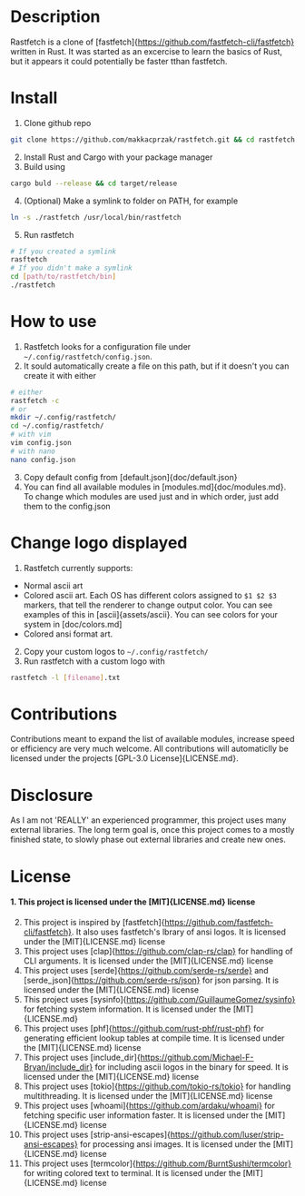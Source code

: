 # Description

Rastfetch is a clone of [fastfetch]{https://github.com/fastfetch-cli/fastfetch} written in Rust. It was started as an excercise to learn the basics of Rust, but it appears it could potentially be faster tthan fastfetch.

# Install

1) Clone github repo
```bash
git clone https://github.com/makkacprzak/rastfetch.git && cd rastfetch
```
2) Install Rust and Cargo with your package manager
3) Build using
```bash
cargo buld --release && cd target/release
```
4) (Optional) Make a symlink to folder on PATH, for example
```bash
ln -s ./rastfetch /usr/local/bin/rastfetch
```
5) Run rastfetch
```bash
# If you created a symlink
rasftetch
# If you didn't make a symlink
cd [path/to/rastfetch/bin]
./rastfetch
```

# How to use

1) Rastfetch looks for a configuration file under  `~/.config/rastfetch/config.json`.
2) It sould automatically create a file on this path, but if it doesn't you can create it with either
```bash
# either
rastfetch -c
# or
mkdir ~/.config/rastfetch/
cd ~/.config/rastfetch/
# with vim
vim config.json
# with nano
nano config.json
```
3) Copy default config from [default.json]{doc/default.json}
4) You can find all available modules in [modules.md]{doc/modules.md}. To change which modules are used just and in which order, just add them to the config.json

# Change logo displayed
1) Rastfetch currently supports:
* Normal ascii art
* Colored ascii art. Each OS has different colors assigned to `$1 $2 $3` markers, that tell the renderer to change output color. You can see examples of this in [ascii]{assets/ascii}. You can see colors for your system in [doc/colors.md]
* Colored ansi format art.
2) Copy your custom logos to `~/.config/rastfetch/`
3) Run rastfetch with a custom logo with
```bash
rastfetch -l [filename].txt
```

# Contributions

Contributions meant to expand the list of available modules, increase speed or efficiency are very much welcome. All contributions will automaticlly be licensed under the projects [GPL-3.0 License]{LICENSE.md}.

# Disclosure

As I am not 'REALLY' an experienced programmer, this project uses many external libraries. The long term goal is, once this project comes to a mostly finished state, to slowly phase out external libraries and create new ones.

# License

#### 1. This project is licensed under the [MIT]{LICENSE.md} license
2) This project is inspired by [fastfetch]{https://github.com/fastfetch-cli/fastfetch}. It also uses fastfetch's lbrary of ansi logos. It is licensed under the [MIT]{LICENSE.md} license
3) This project uses [clap]{https://github.com/clap-rs/clap} for handling of CLI arguments. It is licensed under the [MIT]{LICENSE.md} license
4) This project uses [serde]{https://github.com/serde-rs/serde} and [serde_json]{https://github.com/serde-rs/json} for json parsing. It is licensed under the [MIT]{LICENSE.md} license
5) This project uses [sysinfo]{https://github.com/GuillaumeGomez/sysinfo} for fetching system information. It is licensed under the [MIT]{LICENSE.md}
6) This project uses [phf]{https://github.com/rust-phf/rust-phf} for generating efficient lookup tables at compile time. It is licensed under the [MIT]{LICENSE.md} license
7) This project uses [include_dir]{https://github.com/Michael-F-Bryan/include_dir} for including ascii logos in the binary for speed. It is licensed under the [MIT]{LICENSE.md} license
8) This project uses [tokio]{https://github.com/tokio-rs/tokio} for handling multithreading. It is licensed under the [MIT]{LICENSE.md} license
9) This project uses [whoami]{https://github.com/ardaku/whoami} for fetching specific user information faster. It is licensed under the [MIT]{LICENSE.md} license
10) This project uses [strip-ansi-escapes]{https://github.com/luser/strip-ansi-escapes} for processing ansi images. It is licensed under the [MIT]{LICENSE.md} license
11) This project uses [termcolor]{https://github.com/BurntSushi/termcolor} for writing colored text to terminal. It is licensed under the [MIT]{LICENSE.md} license
